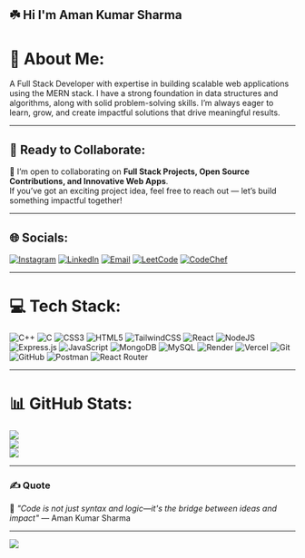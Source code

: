## ☘️ Hi I'm Aman Kumar Sharma
# 💫 About Me:
A Full Stack Developer with expertise in building scalable web applications using the MERN stack. I have a strong foundation in data structures and algorithms, along with solid problem-solving skills. I’m always eager to learn, grow, and create impactful solutions that drive meaningful results.

---

## 🤝 Ready to Collaborate:
🌟 I’m open to collaborating on **Full Stack Projects, Open Source Contributions, and Innovative Web Apps**.  
If you’ve got an exciting project idea, feel free to reach out — let’s build something impactful together!  

---

## 🌐 Socials:
[![Instagram](https://img.shields.io/badge/Instagram-%23E4405F.svg?logo=Instagram&logoColor=white)](https://www.instagram.com/aman_sharma_0.5/) 
[![LinkedIn](https://img.shields.io/badge/LinkedIn-%230077B5.svg?logo=linkedin&logoColor=white)](https://www.linkedin.com/in/aman717/) 
[![Email](https://img.shields.io/badge/Email-D14836?logo=gmail&logoColor=white)](mailto:aman05sharma03@gmail.com) 
[![LeetCode](https://img.shields.io/badge/LeetCode-%23FFA116.svg?style=plastic&logo=leetcode&logoColor=white)](https://leetcode.com/u/aman_717/) 
[![CodeChef](https://img.shields.io/badge/CodeChef-%235B4638.svg?style=plastic&logo=codechef&logoColor=white)](https://www.codechef.com/users/aman_717)

---

# 💻 Tech Stack:
![C++](https://img.shields.io/badge/c++-%2300599C.svg?style=plastic&logo=c%2B%2B&logoColor=white) 
![C](https://img.shields.io/badge/c-%2300599C.svg?style=plastic&logo=c&logoColor=white) 
![CSS3](https://img.shields.io/badge/css3-%231572B6.svg?style=plastic&logo=css3&logoColor=white) 
![HTML5](https://img.shields.io/badge/html5-%23E34F26.svg?style=plastic&logo=html5&logoColor=white) 
![TailwindCSS](https://img.shields.io/badge/tailwindcss-%2338B2AC.svg?style=plastic&logo=tailwind-css&logoColor=white) 
![React](https://img.shields.io/badge/react-%2320232a.svg?style=plastic&logo=react&logoColor=%2361DAFB) 
![NodeJS](https://img.shields.io/badge/node.js-6DA55F?style=plastic&logo=node.js&logoColor=white) 
![Express.js](https://img.shields.io/badge/express.js-%23404d59.svg?style=plastic&logo=express&logoColor=%2361DAFB) 
![JavaScript](https://img.shields.io/badge/javascript-%23323330.svg?style=plastic&logo=javascript&logoColor=%23F7DF1E) 
![MongoDB](https://img.shields.io/badge/MongoDB-%234ea94b.svg?style=plastic&logo=mongodb&logoColor=white) 
![MySQL](https://img.shields.io/badge/mysql-4479A1.svg?style=plastic&logo=mysql&logoColor=white) 
![Render](https://img.shields.io/badge/Render-%46E3B7.svg?style=plastic&logo=render&logoColor=white) 
![Vercel](https://img.shields.io/badge/vercel-%23000000.svg?style=plastic&logo=vercel&logoColor=white) 
![Git](https://img.shields.io/badge/git-%23F05033.svg?style=plastic&logo=git&logoColor=white) 
![GitHub](https://img.shields.io/badge/github-%23121011.svg?style=plastic&logo=github&logoColor=white) 
![Postman](https://img.shields.io/badge/Postman-FF6C37?style=plastic&logo=postman&logoColor=white) 
![React Router](https://img.shields.io/badge/React_Router-CA4245?style=plastic&logo=react-router&logoColor=white)

---

# 📊 GitHub Stats:
![](https://github-readme-stats.vercel.app/api?username=aman-717&theme=chartreuse-dark&hide_border=false&include_all_commits=true&count_private=true)<br/>
![](https://nirzak-streak-stats.vercel.app/?user=aman-717&theme=chartreuse-dark&hide_border=false)<br/>
![](https://github-readme-stats.vercel.app/api/top-langs/?username=aman-717&theme=chartreuse-dark&hide_border=false&include_all_commits=true&count_private=true&layout=compact)

---

### ✍️ Quote
💬 *"Code is not just syntax and logic—it's the bridge between ideas and impact"* — Aman Kumar Sharma  

---

[![](https://visitcount.itsvg.in/api?id=aman-717&icon=0&color=0)](https://visitcount.itsvg.in)
